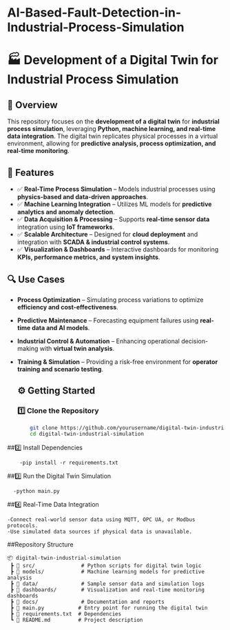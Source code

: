 # AI-Based-Fault-Detection-in-Industrial-Process-Simulation

# 🏭 Development of a Digital Twin for Industrial Process Simulation  

## 📌 Overview  
This repository focuses on the **development of a digital twin** for **industrial process simulation**, leveraging **Python, machine learning, and real-time data integration**. The digital twin replicates physical processes in a virtual environment, allowing for **predictive analysis, process optimization, and real-time monitoring**.  

## 🚀 Features  
- ✅ **Real-Time Process Simulation** – Models industrial processes using **physics-based and data-driven approaches**.  
- ✅ **Machine Learning Integration** – Utilizes ML models for **predictive analytics and anomaly detection**.  
- ✅ **Data Acquisition & Processing** – Supports **real-time sensor data** integration using **IoT frameworks**.  
- ✅ **Scalable Architecture** – Designed for **cloud deployment** and integration with **SCADA & industrial control systems**.  
- ✅ **Visualization & Dashboards** – Interactive dashboards for monitoring **KPIs, performance metrics, and system insights**.  

## 🔍 Use Cases  
- **Process Optimization** – Simulating process variations to optimize **efficiency and cost-effectiveness**.  
- **Predictive Maintenance** – Forecasting equipment failures using **real-time data and AI models**.  
- **Industrial Control & Automation** – Enhancing operational decision-making with **virtual twin analysis**.  
- **Training & Simulation** – Providing a risk-free environment for **operator training and scenario testing**.  

  ## ⚙️ Getting Started  
  ### 1️⃣ Clone the Repository  
  ```bash
      git clone https://github.com/yourusername/digital-twin-industrial-simulation.git
      cd digital-twin-industrial-simulation


##2️⃣ Install Dependencies

        -pip install -r requirements.txt


##3️⃣ Run the Digital Twin Simulation

      -python main.py


##4️⃣ Real-Time Data Integration

    -Connect real-world sensor data using MQTT, OPC UA, or Modbus protocols.
    -Use simulated data sources if physical data is unavailable.

##Repository Structure

    📦 digital-twin-industrial-simulation  
     ┣ 📂 src/               # Python scripts for digital twin logic  
     ┣ 📂 models/            # Machine learning models for predictive analysis  
     ┣ 📂 data/              # Sample sensor data and simulation logs  
     ┣ 📂 dashboards/        # Visualization and real-time monitoring dashboards  
     ┣ 📂 docs/              # Documentation and reports  
     ┣ 📜 main.py           # Entry point for running the digital twin  
     ┣ 📜 requirements.txt  # Dependencies  
     ┗ 📜 README.md         # Project description  

